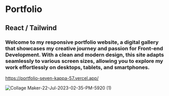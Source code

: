 # Portfolio 
## React / Tailwind
### Welcome to my responsive portfolio website, a digital gallery that showcases my creative journey and passion for Front-end Development. With a clean and modern design, this site adapts seamlessly to various screen sizes, allowing you to explore my work effortlessly on desktops, tablets, and smartphones.
https://portfolio-seven-kappa-57.vercel.app/

![Collage Maker-22-Jul-2023-02-35-PM-5920 (1)](https://github.com/JavDaGreat/Portfolio/assets/98164907/cba94c49-2b41-499f-b9a5-ea9fd76c5ff8)
